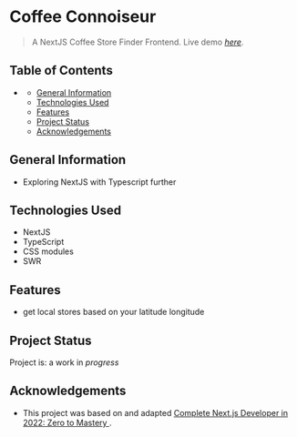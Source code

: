 # Coffee Connoiseur
> A NextJS Coffee Store Finder Frontend.
> Live demo [_here_](https://coffee-connoisseur-lyart.vercel.app/). 

## Table of Contents
- [](#)
  - [General Information](#general-information)
  - [Technologies Used](#technologies-used)
  - [Features](#features)
  <!-- - [Screenshots](#screenshots) -->
  <!-- - [Setup](#setup) -->
  <!-- - [Usage](#usage) -->
  - [Project Status](#project-status)
  <!-- - [Room for Improvement](#room-for-improvement) -->
  - [Acknowledgements](#acknowledgements)
  <!-- - [Contact](#contact) -->
<!-- * [License](#license) -->


## General Information
- Exploring NextJS with Typescript further


## Technologies Used
- NextJS
- TypeScript
- CSS modules
- SWR


## Features
<!-- List the ready features here: -->
- get local stores based on your latitude longitude
<!-- - add/update movie form
- personal watchlist -->

<!-- ## Technical Features

- debounced search (custom hook)
- localstorage for watchlist with useReducer (custom hook)
- inputfocus for form (custom hook)
- custom api & hooks for fetch requests with axios & swr -->

<!-- ## Screenshots
![Example screenshot](./api_overview.jpg) -->
<!-- If you have screenshots you'd like to share, include them here. -->


<!-- ## Setup
What are the project requirements/dependencies? Where are they listed? A requirements.txt or a Pipfile.lock file perhaps? Where is it located?

Proceed to describe how to install / setup one's local environment / get started with the project. -->


<!-- ## Usage -->
<!-- How does one go about using it?
Provide various use cases and code examples here. -->

<!-- `write-your-code-here` -->


## Project Status
Project is: a work in _progress_
<!-- If you are no longer working on it, provide reasons why. -->


<!-- ## Room for Improvement -->
<!-- Include areas you believe need improvement / could be improved. Also add TODOs for future development. -->

<!-- Room for improvement:
- Authentication for delete operations -->
<!-- - Improvement to be done 2 -->

<!-- To do:
- Feature to be added 1
- Feature to be added 2 -->


## Acknowledgements
<!-- Give credit here. -->
- This project was based on and adapted [Complete Next.js Developer in 2022: Zero to Mastery
](https://www.udemy.com/course/complete-nextjs-developer-zero-to-mastery/).



<!-- ## Contact
Created by [@flynerdpl](https://www.flynerd.pl/) - feel free to contact me! -->


<!-- Optional -->
<!-- ## License -->
<!-- This project is open source and available under the [... License](). -->

<!-- You don't have to include all sections - just the one's relevant to your project -->
